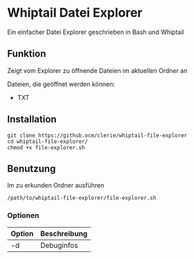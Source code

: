# Whiptail Datei Explorer
Ein einfacher Datei Explorer geschrieben in Bash und Whiptail

## Funktion
Zeigt vom Explorer zu öffnende Dateien im aktuellen Ordner an

Dateien, die geöffnet werden können:
- TXT

## Installation
```
git clone https://github.ocm/clerie/whiptail-file-explorer
cd whiptail-file-explorer/
chmod +x file-explorer.sh
```

## Benutzung
Im zu erkunden Ordner ausführen

```
/path/to/whiptail-file-explorer/file-explorer.sh
```

### Optionen
Option | Beschreibung
------ | ------------
-d     | Debuginfos
